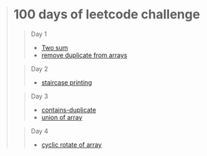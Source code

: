 > # 100 days of leetcode challenge
>>  Day 1
>> * [ Two sum ](https://leetcode.com/problems/two-sum/)
>> * [remove duplicate from arrays](https://leetcode.com/problems/remove-duplicates-from-sorted-array/)
>  
>> Day 2
>> * [staircase printing](https://www.hackerrank.com/challenges/staircase/problem)
>
>> Day 3
>> * [contains-duplicate](https://leetcode.com/problems/contains-duplicate)
>> * [union of array](https://practice.geeksforgeeks.org/problems/union-of-two-arrays3538/1#)
>
>>  Day 4
>> * [cyclic rotate of array](https://practice.geeksforgeeks.org/problems/cyclically-rotate-an-array-by-one2614/1#)
